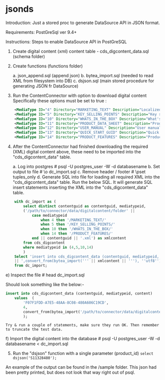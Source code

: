# jsonds

Introduction:
Just a stored proc to generate DataSource API in JSON format.

Requirements:
PostGreSql ver 9.4+

Instructions:
Steps to enable DataSource API in PostGreSQL

1. Create digital content (xml) content table - cds_digcontent_data.sql (schema folder)

2. Create functions (functions folder)

	a. json_append.sql (append json)
	b. bytea_import.sql (needed to read XML from filesystem into DB)
	c. dsjson.sql (main stored procedure for generating JSON fr DataSource)

3. Run the ContentConnector with option to download digital content 
	Specifically these options must be set to true :

```xml
	<MediaType ID="4" Directory="MARKETING_TEXT" Description="Localized marketing text"/>
	<MediaType ID="5" Directory="KEY_SELLING_POINTS" Description="Key selling points"/>
	<MediaType ID="10" Directory="WHATS_IN_THE_BOX" Description="What's in the Box"/>
	<MediaType ID="11" Directory="PRODUCT_DATA_SHEET" Description="Product data sheet"/>
	<MediaType ID="12" Directory="USER_MANUAL" Description="User manual"/>
	<MediaType ID="13" Directory="QUICK_START_GUID" Description="Quick start guide"/>
	<MediaType ID="14" Directory="PRODUCT_FEATURES" Description="Product features"/>
```

4. After the ContentConnector had finished downloading the required (XML) digital content above, these need to be imported into the "cds_digcontent_data" table. 

	a. Log into postgres  		  # psql -U postgres_user -W -d databasename
	b. Set output to file 		  # \o dc_import.sql
	c. Remove header / footer 	# \pset tuples_only
	d. Generate SQL into file for loading all required XML into the "cds_digcontent_data" table. Run the below SQL. It will generate SQL insert statements inserting the XML into the "cds_digcontent_data" table.

```sql
	with dc_import as (
		select distinct contentguid as contentguid, mediatypeid, 
		('/path/to/connector/data/digitalcontent/folder' ||
			case mediatypeid
				when 4 then '/MARKETING_TEXT/'
				when 5 then '/KEY_SELLING_POINTS/'
				when 10 then '/WHATS_IN_THE_BOX/'
				when 14 then '/PRODUCT_FEATURES/'
			end || contentguid || '.xml') as xmlcontent
		from cds_digcontent 
		where mediatypeid in (4,5,10,14)
		)
	Select 'insert into cds_digcontent_data (contentguid, mediatypeid, content) values  (''' || contentguid || ''',' || mediatypeid
	|| ',convert_from(bytea_import(''' || xmlcontent || '''), ''utf8'')::xml);'
	from dc_import;
```

e) Inspect the file 	# head dc_import.sql

Should look something like the below:-

```sql
insert into cds_digcontent_data (contentguid, mediatypeid, content) 
	values  (
		'F07F1FDD-A7E5-48AA-8C08-480A606C19CD',
		4,
		convert_from(bytea_import('/path/to/connector/data/digitalcontent/folder/MARKETING_TEXT/F07F1FDD-A7E5-48AA-8C08-480A606C19CD.xml'), 'utf8')::xml
		);
```
	Try & run a couple of statements, make sure they run OK. Then remember to truncate the test data.

f) Import the digital content into the database # psql -U postgres_user -W -d databasename < dc_import.sql

5) Run the "dsjson" function with a single parameter (product_id)
	`select dsjson('S11328480');`

An example of the output can be found in the /sample folder. This json had been pretty printed, but does not look that way right out of psql.
